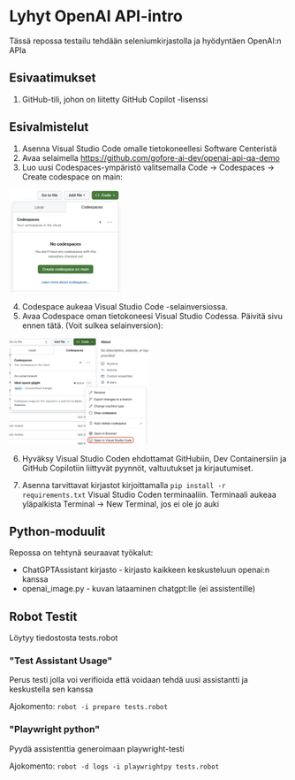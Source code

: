 # Lyhyt OpenAI API-intro

Tässä repossa testailu tehdään seleniumkirjastolla ja hyödyntäen OpenAI:n APIa


## Esivaatimukset
1. GitHub-tili, johon on liitetty GitHub Copilot -lisenssi

## Esivalmistelut
1. Asenna Visual Studio Code omalle tietokoneellesi Software Centeristä
2. Avaa selaimella https://github.com/gofore-ai-dev/openai-api-qa-demo
3. Luo uusi Codespaces-ympäristö valitsemalla Code -> Codespaces -> Create codespace on main:
  <img src="./public/create_codespace.png" alt="Create Codespace" height="40%" width="40%">
  
4. Codespace aukeaa Visual Studio Code -selainversiossa.
5. Avaa Codespace oman tietokoneesi Visual Studio Codessa. Päivitä sivu ennen tätä. (Voit sulkea selainversion):
  <img src="./public/open_codespace.png" alt="Open Codespace" height="50%" width="50%">
  
6. Hyväksy Visual Studio Coden ehdottamat GitHubiin, Dev Containersiin ja GitHub Copilotiin liittyvät pyynnöt, valtuutukset ja kirjautumiset.

7. Asenna tarvittavat kirjastot kirjoittamalla `pip install -r requirements.txt` Visual Studio Coden terminaaliin. Terminaali aukeaa yläpalkista Terminal -> New Terminal, jos ei ole jo auki

## Python-moduulit

Repossa on tehtynä seuraavat työkalut:
- ChatGPTAssistant kirjasto - kirjasto kaikkeen keskusteluun openai:n kanssa
- openai_image.py - kuvan lataaminen chatgpt:lle (ei assistentille)

## Robot Testit

Löytyy tiedostosta tests.robot

### "Test Assistant Usage"

Perus testi jolla voi verifioida että voidaan tehdä uusi assistantti ja keskustella sen kanssa 

Ajokomento:
```robot -i prepare tests.robot```


### "Playwright python"

Pyydä assistenttia generoimaan playwright-testi

Ajokomento:
```robot -d logs -i playwrightpy tests.robot```


